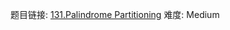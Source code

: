 题目链接: [131.Palindrome Partitioning][1]
难度: Medium

[1]: https://leetcode.com/problems/palindrome-partitioning/